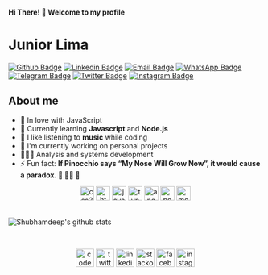 #### Hi There! 👋 Welcome to my profile

# Junior Lima


[![Github Badge](https://img.shields.io/badge/-Github-000?style=flat-square&logo=Github&logoColor=white&link=https://github.com/juniiorliimatt)](https://github.com/juniiorliimatt)
[![Linkedin Badge](https://img.shields.io/badge/-LinkedIn-blue?style=flat-square&logo=Linkedin&logoColor=white&link=https://www.linkedin.com/in/juniiorliimatt/)](https://www.linkedin.com/in/juniiorliimatt/)
[![Email Badge](https://img.shields.io/badge/-Email-3ABFE6?style=flat-square&logo=minutemailer&logoColor=white&link=mailto:juniiorliimatt@gmail.com)](mailto:juniiorliimatt@gmail.com)
[![WhatsApp Badge](https://img.shields.io/badge/-WhatsApp-52EE6E?style=flat-square&labelColor=52EE6E&logo=whatsapp&logoColor=white&link=http://wa.me/5585998022263)](http://wa.me/5585998022263)
[![Telegram Badge](https://img.shields.io/badge/-Telegram-383F4F?style=flat-square&labelColor=383F4F&logo=telegram&logoColor=white&link=https://t.me/juniiorliimatt)](https://t.me/juniiorliimatt)
[![Twitter Badge](https://img.shields.io/badge/-Twitter-1ca0f1?style=flat-square&labelColor=1ca0f1&logo=twitter&logoColor=white&link=https://twitter.com/imsiiix)](https://twitter.com/imsiiix)
[![Instagram Badge](https://img.shields.io/badge/-Instagram-C13584?style=flat-square&labelColor=C13584&logo=instagram&logoColor=white&link=https://www.instagram.com/oojuniin)](https://www.instagram.com/oojuniin)

## About me

- 🔶 In love with JavaScript
- 🌱 Currently learning **Javascript** and **Node.js**
- 🎵 I like listening to **music** while coding
- 🔭 I'm currently working on personal projects
- 👨🏽‍🎓 Analysis and systems development
- ⚡ Fun fact: **If Pinocchio says “My Nose Will Grow Now”, it would cause a paradox. 🤥 👃🏽 🤯**
<div align="center">
<img src="https://cdn.jsdelivr.net/npm/simple-icons@3.0.1/icons/css3.svg" alt="css3" width="28" height="28"/> <img src="https://cdn.jsdelivr.net/npm/simple-icons@3.0.1/icons/html5.svg" alt="html5" width="28" height="28"/> <img src="https://cdn.jsdelivr.net/npm/simple-icons@3.0.1/icons/javascript.svg" alt="javascript" width="28" height="28"/> <img src="https://cdn.jsdelivr.net/npm/simple-icons@3.0.1/icons/typescript.svg" alt="typescript" width="28" height="28"/> <img src="https://cdn.jsdelivr.net/npm/simple-icons@3.0.1/icons/angular.svg" alt="angular" width="28" height="28"/> <img src="https://cdn.jsdelivr.net/npm/simple-icons@3.0.1/icons/postgresql.svg" alt="postgresql" width="28" height="28"/> <img src="https://cdn.jsdelivr.net/npm/simple-icons@3.0.1/icons/mongodb.svg" alt="mongodb" width="28" height="28"/>
</div>
<br>

![Shubhamdeep's github stats](https://github-readme-stats.vercel.app/api?username=juniiorliimatt&show_icons=true&hide_border=true)

<br>
<p align="center">
<a href="https://codepen.io/juniiorliimatt" target="blank"><img align="center" src="https://cdn.jsdelivr.net/npm/simple-icons@3.0.1/icons/codepen.svg" alt="codepen" height="36" width="36" /></a>
<a href="https://twitter.com/imsiiix" target="blank"><img align="center" src="https://cdn.jsdelivr.net/npm/simple-icons@3.0.1/icons/twitter.svg" alt="twitter" height="36" width="36" /></a>
<a href="https://www.linkedin.com/in/juniiorliimatt/" target="blank"><img align="center" src="https://cdn.jsdelivr.net/npm/simple-icons@3.0.1/icons/linkedin.svg" alt="linkedin" height="36" width="36" /></a>
<a href="https://stackoverflow.com/users/10157383/juniin" target="blank"><img align="center" src="https://cdn.jsdelivr.net/npm/simple-icons@3.0.1/icons/stackoverflow.svg" alt="stackoverflow" height="36" width="36" /></a>
<a href="https://www.facebook.com/juniiorliimatt/" target="blank"><img align="center" src="https://cdn.jsdelivr.net/npm/simple-icons@3.0.1/icons/facebook.svg" alt="facebook" height="36" width="36" /></a>
<a href="https://www.instagram.com/oojuniin/" target="blank"><img align="center" src="https://cdn.jsdelivr.net/npm/simple-icons@3.0.1/icons/instagram.svg" alt="instagram" height="36" width="36" /></a>
</p>
